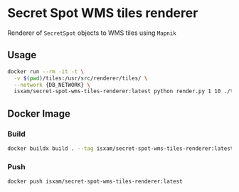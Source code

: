 # Secret Spot WMS tiles renderer

Renderer of `SecretSpot` objects to WMS tiles using `Mapnik`

## Usage
```bash
docker run --rm -it -t \
  -v $(pwd)/tiles:/usr/src/renderer/tiles/ \
  --network {DB_NETWORK} \
  isxam/secret-spot-wms-tiles-renderer:latest python render.py 1 10 ./tiles/
```

## Docker Image

### Build
```bash
docker buildx build . --tag isxam/secret-spot-wms-tiles-renderer:latest
```

### Push
```bash
docker push isxam/secret-spot-wms-tiles-renderer:latest
```
